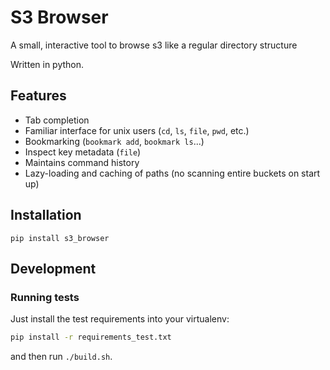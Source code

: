 # S3 Browser

A small, interactive tool to browse s3 like a regular directory structure

Written in python.

## Features
  * Tab completion
  * Familiar interface for unix users (`cd`, `ls`, `file`, `pwd`, etc.)
  * Bookmarking (`bookmark add`, `bookmark ls`...)
  * Inspect key metadata (`file`)
  * Maintains command history
  * Lazy-loading and caching of paths (no scanning entire buckets on start up)

## Installation

`pip install s3_browser`

## Development

### Running tests

Just install the test requirements into your virtualenv:

```bash
pip install -r requirements_test.txt
```

and then run `./build.sh`.
